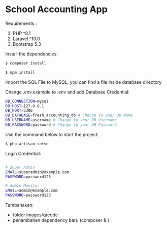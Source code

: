 # School Accounting App

Requirements :

1. PHP ^8.1
2. Laravel ^10.0
3. Bootstrap 5.3

Install the dependencies:

```bash
$ composer install
```

```bash
$ npm install
```

Import the SQL File to MySQL, you can find a file inside database directory

Change .env.example to .env and add Database Credential:

```bash
DB_CONNECTION=mysql
DB_HOST=127.0.0.1
DB_PORT=3306
DB_DATABASE=fresh_accounting_db # Change to your DB Name
DB_USERNAME=username # Change to your DB Username
DB_PASSWORD=password # Change to your DB Password
```

Use the command below to start the project:

```bash
$ php artisan serve
```

Login Credential:

```bash

# Super Admin
EMAIL=superadmin@example.com
PASSWORD=password123

# Admin Monitor
EMAIL=admin@example.com
PASSWORD=password123
```

Tambahakan:
- folder images/qrcode
- penambahan dependency baru (composer & )
